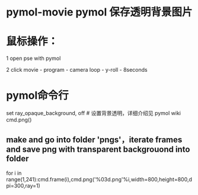 # pymol-movie pymol 保存透明背景图片
# 鼠标操作：
1 open pse with pymol

2 click movie - program - camera loop - y-roll - 8seconds
# pymol命令行
set ray_opaque_background, off # 设置背景透明，详细介绍见 pymol wiki cmd.png()

## make and go into folder 'pngs'，iterate frames and save png with transparent backgrouond into folder
for i in range(1,241):cmd.frame(i),cmd.png('%03d.png'%i,width=800,height=800,dpi=300,ray=1)
